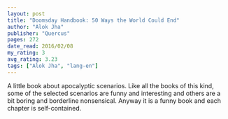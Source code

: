 ```yaml
---
layout: post
title: "Doomsday Handbook: 50 Ways the World Could End"
author: "Alok Jha"
publisher: "Quercus"
pages: 272
date_read: 2016/02/08
my_rating: 3
avg_rating: 3.23
tags: ["Alok Jha", "lang-en"]
---
```


A little book about apocalyptic scenarios. Like all the books of this kind, some of the selected scenarios are funny and interesting and others are a bit boring and borderline nonsensical. Anyway it is a funny book and each chapter is self-contained.

